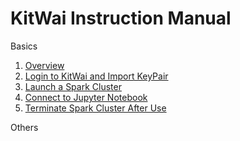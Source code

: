 # KitWai Instruction Manual

Basics
1. [Overview](overview.md)
2. [Login to KitWai and Import KeyPair](login.md)
3. [Launch a Spark Cluster](launch.md)
4. [Connect to Jupyter Notebook](jupyter/jupyter.md)
5. [Terminate Spark Cluster After Use](terminate.md)

Others
